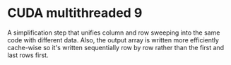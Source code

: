 # CUDA multithreaded 9
A simplification step that unifies column and row sweeping into the same code with different data.
Also, the output array is written more efficiently cache-wise so it's written sequentially row by row rather than the first and last rows first.